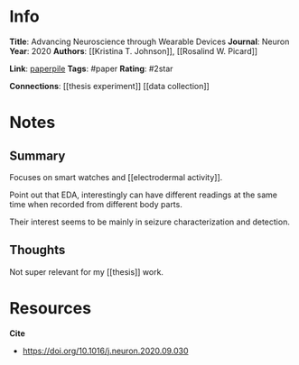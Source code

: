# Info
**Title**: Advancing Neuroscience through Wearable Devices
**Journal**: Neuron
**Year**: 2020
**Authors**: [[Kristina T. Johnson]], [[Rosalind W. Picard]]

**Link**: [paperpile](chrome-extension://bomfdkbfpdhijjbeoicnfhjbdhncfhig/view.html?mp=raCHhgfW)
**Tags**: #paper
**Rating**: #2star

**Connections**:
[[thesis experiment]]
[[data collection]]


# Notes
## Summary
Focuses on smart watches and [[electrodermal activity]].

Point out that EDA, interestingly can have different readings at the same time when recorded from different body parts.

Their interest seems to be mainly in seizure characterization and detection.

## Thoughts
Not super relevant for my [[thesis]] work.

# Resources

**Cite**
- https://doi.org/10.1016/j.neuron.2020.09.030